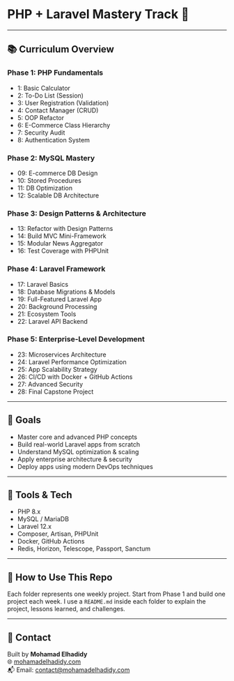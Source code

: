 # PHP + Laravel Mastery Track 🚀

---

## 📚 Curriculum Overview

### Phase 1: PHP Fundamentals
- 1: Basic Calculator
- 2: To-Do List (Session)
- 3: User Registration (Validation)
- 4: Contact Manager (CRUD)
- 5: OOP Refactor
- 6: E-Commerce Class Hierarchy
- 7: Security Audit
- 8: Authentication System

### Phase 2: MySQL Mastery
- 09: E-commerce DB Design
- 10: Stored Procedures
- 11: DB Optimization
- 12: Scalable DB Architecture

### Phase 3: Design Patterns & Architecture
- 13: Refactor with Design Patterns
- 14: Build MVC Mini-Framework
- 15: Modular News Aggregator
- 16: Test Coverage with PHPUnit

### Phase 4: Laravel Framework
- 17: Laravel Basics
- 18: Database Migrations & Models
- 19: Full-Featured Laravel App
- 20: Background Processing
- 21: Ecosystem Tools
- 22: Laravel API Backend

### Phase 5: Enterprise-Level Development
- 23: Microservices Architecture
- 24: Laravel Performance Optimization
- 25: App Scalability Strategy
- 26: CI/CD with Docker + GitHub Actions
- 27: Advanced Security
- 28: Final Capstone Project

---

## 🧠 Goals

- Master core and advanced PHP concepts
- Build real-world Laravel apps from scratch
- Understand MySQL optimization & scaling
- Apply enterprise architecture & security
- Deploy apps using modern DevOps techniques

---

## 🔧 Tools & Tech

- PHP 8.x
- MySQL / MariaDB
- Laravel 12.x
- Composer, Artisan, PHPUnit
- Docker, GitHub Actions
- Redis, Horizon, Telescope, Passport, Sanctum

---

## 📌 How to Use This Repo

Each folder represents one weekly project. Start from Phase 1 and build one project each week. I use a `README.md` inside each folder to explain the project, lessons learned, and challenges.

---

## 🚀 Contact

Built by **Mohamad Elhadidy**  
🌐 [mohamadelhadidy.com](https://mohamadelhadidy.com)  
📬 Email: contact@mohamadelhadidy.com  
